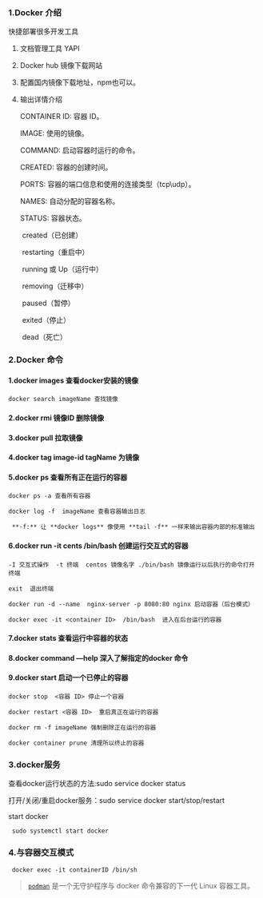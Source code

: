 ### 1.Docker 介绍

快捷部署很多开发工具

1. 文档管理工具 YAPI

2. Docker hub 镜像下载网站

3. 配置国内镜像下载地址，npm也可以。

4. 输出详情介绍

     CONTAINER ID: 容器 ID。

     IMAGE: 使用的镜像。

     COMMAND: 启动容器时运行的命令。

     CREATED: 容器的创建时间。

     PORTS: 容器的端口信息和使用的连接类型（tcp\udp）。

     NAMES: 自动分配的容器名称。

     STATUS: 容器状态。

   ​     created（已创建）

   ​     restarting（重启中）

   ​     running 或 Up（运行中）

   ​     removing（迁移中）

   ​     paused（暂停）

   ​     exited（停止）

   ​     dead（死亡）

### 2.Docker 命令

#### 1.docker images 查看docker安装的镜像

  	docker search imageName 查找镜像

#### 2.docker rmi 镜像ID 删除镜像

#### 3.docker pull 拉取镜像

#### 4.docker tag image-id tagName 为镜像

#### 5.docker ps 查看所有正在运行的容器

  	docker ps -a 查看所有容器
  	
  	docker log -f  imageName 查看容器输出日志
  	
  	 **-f:** 让 **docker logs** 像使用 **tail -f** 一样来输出容器内部的标准输出

#### 6.docker run -it cents /bin/bash 创建运行交互式的容器

   	-I 交互式操作  -t 终端  centos 镜像名字 ./bin/bash 镜像运行以后执行的命令打开终端
   	
   	exit  退出终端
   	
   	docker run -d --name  nginx-server -p 8080:80 nginx 启动容器（后台模式）
   	
   	docker exec -it <container ID>  /bin/bash  进入在后台运行的容器

#### 7.docker stats 查看运行中容器的状态

#### 8.docker command —help 深入了解指定的docker 命令

#### 9.docker start 启动一个已停止的容器

  	docker stop  <容器 ID> 停止一个容器
  	
  	docker restart <容器 ID>  重启真正在运行的容器
  	
  	docker rm -f imageName 强制删除正在运行的容器
  	
  	docker container prune 清理所以终止的容器

### 3.docker服务

查看docker运行状态的方法:sudo service docker status  

打开/关闭/重启docker服务：sudo service docker start/stop/restart  

start docker

` sudo systemctl start docker`

### 4.与容器交互模式

` docker exec -it containerID /bin/sh`

> [`podman`](https://github.com/containers/podman) 是一个无守护程序与 docker 命令兼容的下一代 Linux 容器工具。

